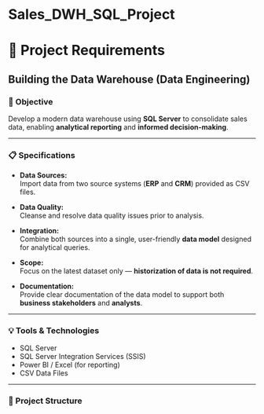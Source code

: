 # Sales_DWH_SQL_Project

# 🚀 Project Requirements

## Building the Data Warehouse (Data Engineering)

### 🧭 Objective
Develop a modern data warehouse using **SQL Server** to consolidate sales data, enabling **analytical reporting** and **informed decision-making**.

---

### 📋 Specifications

- **Data Sources:**  
  Import data from two source systems (**ERP** and **CRM**) provided as CSV files.

- **Data Quality:**  
  Cleanse and resolve data quality issues prior to analysis.

- **Integration:**  
  Combine both sources into a single, user-friendly **data model** designed for analytical queries.

- **Scope:**  
  Focus on the latest dataset only — **historization of data is not required**.

- **Documentation:**  
  Provide clear documentation of the data model to support both **business stakeholders** and **analysts**.

---

### 💡 Tools & Technologies
- SQL Server  
- SQL Server Integration Services (SSIS)  
- Power BI / Excel (for reporting)  
- CSV Data Files  

---

### 📁 Project Structure

